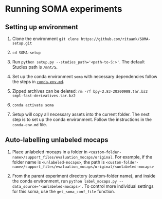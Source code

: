 # Running SOMA experiments

## Setting up environment

1. Clone the environment `git clone https://github.com/ritaank/SOMA-setup.git`

2. `cd SOMA-setup`

3. Run `python setup.py --studies_path='<path-to-S:>'`. The default Studies path is `/mnt/S`.

4. Set up the conda environment `soma` with necessary dependencies follow the steps in [`conda-env.md`](conda-env.md).

5. Zipped archives can be deleted: `rm -rf bpy-2.83-20200908.tar.bz2 smpl-fast-derivatives.tar.bz2` 

6. `conda activate soma`

7. Setup will copy all necessary assets into the current folder. The next step is to set up the conda environment. Follow the instructions in the `conda-env.md` file.

## Auto-labelling unlabeled mocaps

1. Place unlabeled mocaps in a folder in `<custom-folder-name>/support_files/evaluation_mocaps/original`. For example, if the folder name is `<unlabeled-mocaps>`, the path is `<custom-folder-name>/support_files/evaluation_mocaps/original/<unlabeled-mocaps>`

2. From the parent experiment directory (custom-folder name), and inside the conda environment, run `python label_mocaps.py --data_source='<unlabeled-mocaps>'`. To control more individual settings for this soma, use the `get_soma_conf_file` function.